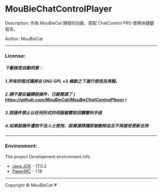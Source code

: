 # MouBieChatControlPlayer

Description: 作為 MouBieCat 開發的功能，搭配 ChatControl PRO 使用快捷鍵發言。

Author: MouBieCat

-------------

### License:
##### 下載後您自動同意：
##### 1.所有的程式碼將在 GNU GPL v3 條款之下進行使用及再製。
##### 2.請不要反編譯該插件，已經開源了 ( https://github.com/MouBieCat/MouBieChatControlPlayer )
##### 3.該插件禁止以任何形式的伺服器贊助回饋營利手段
##### 4.如果該插件遭到不法人士使用，該資源將隨即被刪除並且不再接受更新支持

-------------

### Environment:

The project Development environment info
<ul>
    <li><a href="https://java.com/zh_TW/">Java JDK</a> - 17.0.2</li>
    <li><a href="https://papermc.io/">PaperMC</a> - 1.18</li>
</ul>

-------------
Copyright © MouBieCat 💗
